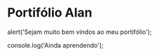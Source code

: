 <h1> Portifólio Alan </h1>

alert('Sejam muito bem vindos ao meu portifólio');

console.log('Ainda aprendendo');
